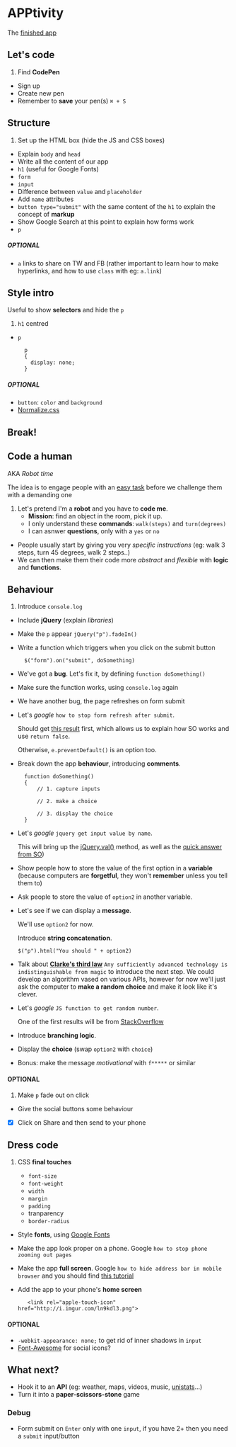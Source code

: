 # APPtivity

The [finished app](http://codepen.io/baddeo/full/jsICq/)

## Let's code

1. Find **CodePen**
* Sign up
* Create new pen
* Remember to **save** your pen(s) `⌘ + S`

## Structure

1. Set up the HTML box (hide the JS and CSS boxes)
* Explain `body` and `head` 
* Write all the content of our app 
* `h1` (useful for Google Fonts)
* `form`
* `input`
* Difference between `value` and `placeholder`
* Add `name` attributes
* `button type="submit"` with the same content of the `h1` to explain the concept of **markup**
* Show Google Search at this point to explain how forms work 
* `p`

##### OPTIONAL 

* `a` links to share on TW and FB (rather important to learn how to make hyperlinks, and how to use `class` with eg: `a.link`)


## Style intro

Useful to show **selectors** and hide the `p`

1. `h1` centred
* `p`

        p
		{
		  display: none;
		}

##### OPTIONAL 

* `button`: `color` and `background`
* [Normalize.css](http://necolas.github.io/normalize.css/)


## Break!

## Code a human

AKA *Robot time*

The idea is to engage people with an [easy task](http://pss.sagepub.com/content/early/2012/08/31/0956797612446024.abstract) before we challenge them with a demanding one

1. Let's pretend I'm a **robot** and you have to **code me**.
	* **Mission**: find an object in the room, pick it up.
	* I only understand these **commands**: `walk(steps)` and `turn(degrees)`
	* I can asnwer **questions**, only with a `yes` or `no`
* People usually start by giving you very *specific instructions* (eg: walk 3 steps, turn 45 degrees, walk 2 steps..)
* We can then make them their code more *abstract* and *flexible* with **logic** and **functions**.


## Behaviour

1. Introduce `console.log`
* Include **jQuery** (explain *libraries*)
* Make the `p` appear `jQuery("p").fadeIn()`
* Write a function which triggers when you click on the submit button
	
	    $("form").on("submit", doSomething)
	    
* We've got a **bug**. Let's fix it, by defining `function doSomething()`
* Make sure the function works, using `console.log` again
* We have another bug, the page refreshes on form submit
* Let's *google* `how to stop form refresh after submit`. 

	Should get [this result](http://stackoverflow.com/questions/1263852/prevent-form-redirect-or-refresh-on-submit) first, which allows us to explain how SO works and use `return false`.
	
	Otherwise, `e.preventDefault()` is an option too.
	
* Break down the app **behaviour**, introducing **comments**.
	
	    function doSomething()
	    {
	    	// 1. capture inputs
	    	
	    	// 2. make a choice
	    	
	    	// 3. display the choice
	    }

* Let's *google* `jquery get input value by name`.

	This will bring up the [jQuery.val()](http://api.jquery.com/val/) method, as well as the [quick answer from SO](http://stackoverflow.com/questions/2109472/how-to-get-a-value-of-an-element-by-name-instead-of-id))

* Show people how to store the value of the first option in a **variable** (because computers are **forgetful**, they won't **remember** unless you tell them to) 
* Ask people to store the value of `option2` in another variable.

* Let's see if we can display a **message**. 

	We'll use `option2` for now. 
	
	Introduce **string concatenation**.
	
	`$("p").html("You should " + option2)`
	
	
* Talk about [**Clarke's third law**](http://en.wikipedia.org/wiki/Clarke's_three_laws) `Any sufficiently advanced technology is indistinguishable from magic` to introduce the next step. We could develop an algorithm vased on various	APIs, however for now we'll just ask the computer to **make a random choice** and make it look like it's clever.

* Let's *google* `JS function to get random number`.
	
	One of the first results will be from [StackOverflow](http://stackoverflow.com/questions/1527803/)

* Introduce **branching logic**.	
* Display the **choice** (swap `option2` with `choice`)
* Bonus: make the message *motivational* with `f*****` or similar 


#### OPTIONAL

1. Make `p` fade out on click
* Give the social buttons some behaviour

* [x] Click on Share and then send to your phone

## Dress code

1. CSS **final touches**

	* `font-size`
	* `font-weight`
	* `width`
	* `margin`
	* `padding`
	* tranparency
	* `border-radius`
* Style **fonts**, using [Google Fonts](https://www.google.com/fonts)
* Make the app look proper on a phone. Google `how to stop phone zooming out pages`
* Make the app **full screen**. Google `how to hide address bar in mobile browser` and you should find [this tutorial](http://www.html5rocks.com/en/mobile/fullscreen/) 
* Add the app to your phone's **home screen**
 
         <link rel="apple-touch-icon" href="http://i.imgur.com/ln9kdl3.png">
  
#### OPTIONAL         	

* `-webkit-appearance: none;` to get rid of inner shadows in `input`
* [Font-Awesome](http://fortawesome.github.io/Font-Awesome/) for social icons?



## What next?
 
* Hook it to an **API** (eg: weather, maps, videos, music, [unistats](http://unistats.direct.gov.uk/)...)
* Turn it into a **paper-scissors-stone** game


### Debug

* Form submit on `Enter` only with one `input`, if you have 2+ then you need a `submit` input/button
